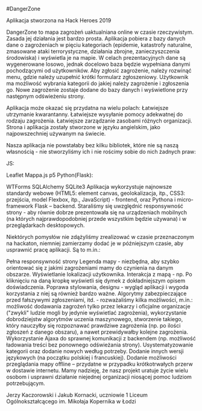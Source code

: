 #DangerZone

Aplikacja stworzona na Hack Heroes 2019

DangerZone to mapa zagrożeń uaktualniana online w czasie rzeczywistym. Zasada jej działania jest bardzo prosta. Aplikacja pobiera z bazy danych dane o zagrożeniach w pięciu kategoriach (epidemie, katastrofy naturalne, zmasowane ataki terrorystyczne, działania zbrojne, zanieczyszczenia środowiska) i wyświetla je na mapie. W celach prezentacyjnych dane są wygenerowane losowo, jednak docelowo baza będzie wypełniana danymi pochodzącymi od użytkowników. Aby zgłosić zagrożenie, należy rozwinąć menu, gdzie należy uzupełnić krótki formularz zgłoszeniowy. Użytkownik ma możliwość wybrania kategorii do jakiej należy zagrożenie i zgłoszenia go. Nowe zagrożenie zostaje dodane do bazy danych i wyświetlone przy następnym odświeżeniu strony.

Aplikacja może okazać się przydatna na wielu polach:
Łatwiejsze utrzymanie kwarantanny.
Łatwiejsze wysyłanie pomocy adekwatnej do rodzaju zagrożenia.
Łatwiejsze zarządzanie zasobami różnych organizacji.
Strona i aplikacja zostały stworzone w języku angielskim, jako najpowszechniej używanym na świecie.

Nasza aplikacja nie powstałaby bez kilku bibliotek, które nie są naszą własnością - nie stworzyliśmy ich i nie rościmy sobie do nich żadnych praw:

JS:

Leaflet
Mappa.js
p5
Python(Flask):

WTForms
SQLAlchemy
SQLite3
Aplikacja wykorzystuje najnowsze standardy webowe (HTML5: element canvas, geolokalizacja, itp., CSS3: przejścia, model Flexbox, itp., JavaScript) - frontend, oraz Pythona i micro-framework Flask – backend. Staraliśmy się uwzględnić responsywność strony - aby równie dobrze prezentowała się na urządzeniach mobilnych (na których najprawdopodobniej przede wszystkim będzie używana) i w przeglądarkach desktopowych.

Niektórych pomysłów nie zdążyliśmy zrealizować w czasie przeznaczonym na hackaton, niemniej zamierzamy dodać je w późniejszym czasie, aby usprawnić pracę aplikacji. Są to m.in.:

Pełna responsywność strony
Legenda mapy - niezbędna, aby szybko orientować się z jakimi zagrożeniami mamy do czynienia na danym obszarze.
Wyświetlanie lokalizacji użytkownika.
Interakcja z mapą - np. Po kliknięciu na daną kropkę wyświetli się dymek z dokładniejszym opisem doświadczenia.
Poprawa stylowania, designu - wygląd aplikacji i wygoda korzystania z niej są również bardzo ważne.
Algorytmy zabezpieczające przed fałszywymi zgłoszeniami, itd. - rozważaliśmy kilka możliwości, m.in.: możliwość dodawania zagrożeń tylko przez lekarzy i oficjalne organizacje ("zwykli" ludzie mogli by jedynie wyświetlać zagrożenia), wykorzystanie dobrodziejstw algorytmów uczenia maszynowego, stworzenie takiego, który nauczyłby się rozpoznawać prawdziwe zagrożenia (np. po ilości zgłoszeń z danego obszaru), a nawet przewidywałby kolejne zagrożenia.
Wykorzystanie Ajaxa do sprawnej komunikacji z backendem (np. możliwość ładowania treści bez ponownego odświeżania strony).
Usystematyzowanie kategorii oraz dodanie nowych według potrzeby.
Dodanie innych wersji językowych (na początku polskiej i francuskiej).
Dodanie możliwości przeglądania mapy offline – przydatne w przypadku krótkotrwałych przerw w dostawie internetu.
Mamy nadzieję, że nasz projekt uratuje życie wielu osobom i usprawni działanie niejednej organizacji niosącej pomoc ludziom potrzebującym.

Jerzy Kaczorowski i Jakub Kornacki, uczniowie 1 Liceum Ogólnokształcącego im. Mikołaja Kopernika w Łodzi
